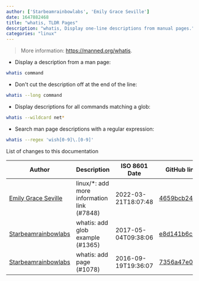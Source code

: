 ```yaml
---
author: ['Starbeamrainbowlabs', 'Emily Grace Seville']
date: 1647882468
title: "whatis, TLDR Pages"
description: "whatis, Display one-line descriptions from manual pages."
categories: "linux"
---
```

> More information: <https://manned.org/whatis>.

- Display a description from a man page:

```bash
whatis command
```

- Don't cut the description off at the end of the line:

```bash
whatis --long command
```

- Display descriptions for all commands matching a glob:

```bash
whatis --wildcard net*
```

- Search man page descriptions with a regular expression:

```bash
whatis --regex 'wish[0-9]\.[0-9]'
```
List of changes to this documentation


Author | Description | ISO 8601 Date | GitHub link
------|-----|-----|-----
[Emily Grace Seville](mailto:emilyseville7cf@gmail.com) | linux/*: add more information link (#7848) | 2022-03-21T18:07:48 | [4659bcb243ac](https://github.com/tldr-pages/tldr/commit/4659bcb243ac572c9e0c95117097801f1e62bda4)
[Starbeamrainbowlabs](mailto:sbrl@starbeamrainbowlabs.com) | whatis: add glob example (#1365) | 2017-05-04T09:38:06 | [e8d141b6c47b](https://github.com/tldr-pages/tldr/commit/e8d141b6c47b279deac402348669d9ece9c6f149)
[Starbeamrainbowlabs](mailto:sbrl@starbeamrainbowlabs.com) | whatis: add page (#1078) | 2016-09-19T19:36:07 | [7356a47e02ae](https://github.com/tldr-pages/tldr/commit/7356a47e02ae2da94da9736963a51ef7cc34c23c)


